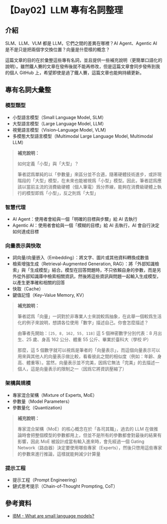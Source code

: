 # 【Day02】LLM 專有名詞整理

## 介紹

SLM、LLM、VLM 都是 LLM，它們之間的差異在哪裡？AI Agent、Agentic AI 是不是只是把兩個字交換位置？向量是什麼樣的概念？

這篇文章的目的在於彙整這些專有名詞，並且提供一些補充說明（更簡單口語化的說明）。雖然鐵人賽的文章在發佈後就不能再修改，但是這篇文章會同步發佈到我的個人 GitHub 上，希望即使是過了鐵人賽，這篇文章也能夠持續更新。

## 專有名詞大彙整

### 模型類型

- 小型語言模型（Small Language Model, SLM）
- 大型語言模型（Large Language Model, LLM）
- 視覺語言模型（Vision–Language Model, VLM）
- 多模態大型語言模型（Multimodal Large Language Model, Multimodal LLM）

> **補充說明：**
> 
> 如何定義「小型」與「大型」？
> 
> 筆者認爲單純的以「參數量」來區分並不合適，隨著硬體技術進步，或許現階段的「大型」模型，在未來也能被視爲「小型」模型。因此，筆者認爲應該以當前主流的消費級硬體（個人筆電）爲分界線，能夠在消費級硬體上執行的模型即爲「小型」，反之則爲「大型」

### 智慧代理

- AI Agent：使用者會給與一個「明確的目標與步驟」給 AI 去執行
- Agentic AI：使用者會給與一個「模糊的目標」給 AI 去執行，AI 會自行決定如何達成目標

### 向量表示與快取

- 詞向量/向量嵌入（Embedding）：將文字、圖片或其他資料轉換成數值
- 檢索增強生成（Retrieval-Augmented Generation, RAG）：將「外部知識檢索」與「生成模型」結合。模型在回答問題時，不只依賴自身的參數，而是另外從外部知識庫中檢索相關資訊，然後將這些資訊與問題一起輸入生成模型，以產生更準確和相關的回答
- 快取（Cache）
- 鍵值記憶（Key–Value Memory, KV）

> **補充說明：**
>
> 筆者認爲「向量」一詞對於非專業人士來說較爲抽象，在此舉一個較爲生活化的例子來說明，想請各位使用「數字」描述自己。你會怎麼描述？
>
> 由筆者先開始：`[25, 8, 162, 55, 118]` 這 5 個神密數字分別代表：8 月出生、25 歲、身高 162 公分、體重 55 公斤、畢業於臺科大（學校 IP）
>
> 那麼，這 5 個數字就可以視爲是筆者的「向量表示」，而這個向量表示可以用來與其他人的向量表示做比較，看看彼此之間的相似度（例如：年齡、身高、體重等）。當然，向量表示並不完美，因爲它無法「完美」的去描述一個人，這是向量表示的限制之一（因爲它將資訊壓縮了）

### 架構與規模

- 專家混合架構（Mixture of Experts, MoE）
- 參數量（Model Parameters）
- 參數量化（Quantization）

> **補充說明：**
>
> 專家混合架構（MoE）的核心概念在於「各司其職」，過去的 LLM 在做推論時會把整個模型的參數都用上，但並不是所有的參數都會對最後的結果有影響，因此 MoE 被設計成當有輸入進來時，會先經過一個 Gating Network（路由器）決定要使用哪些專家（Experts），然後只啓用這些專家的參數來進行推論，這樣就能夠減少計算量

### 提示工程

- 提示工程（Prompt Engineering）
- 鏈式思考提示（Chain-of-Thought Prompting, CoT）

## 參考資料

- [IBM - What are small language models?](https://www.ibm.com/think/topics/small-language-models)
